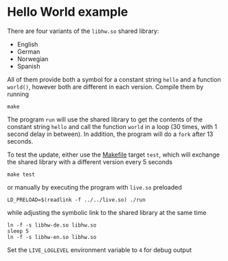 Hello World example
===================

There are four variants of the `libhw.so` shared library:
 * English
 * German
 * Norwegian
 * Spanish

All of them provide both a symbol for a constant string `hello` and a function `world()`, however both are different in each version.
Compile them by running

	make

The program `run` will use the shared library to get the contents of the constant string `hello` and call the function `world` in a loop (30 times, with 1 second delay in between).
In addition, the program will do a `fork` after 13 seconds.

To test the update, either use the [Makefile](example/hello_world/Makefile) target `test`, which will exchange the shared library with a different version every 5 seconds

	make test

or manually by executing the program with `live.so` preloaded

	LD_PRELOAD=$(readlink -f ../../live.so) ./run

while adjusting the symbolic link to the shared library at the same time

	ln -f -s libhw-de.so libhw.so
	sleep 5
	ln -f -s libhw-en.so libhw.so

Set the `LIVE_LOGLEVEL` environment variable to `4` for debug output
